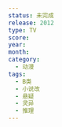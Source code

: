 ```yaml
---
status: 未完成
release: 2012
type: TV
score:
year:
month:
category:
  - 动漫
tags:
  - B类
  - 小说改
  - 悬疑
  - 灵异
  - 推理
---
```

